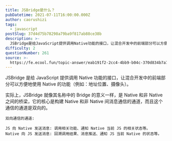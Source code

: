 ```yaml
---
title: JSBridge是什么？
pubDatetime: 2021-07-11T16:00:00.000Z
author: caorushizi
tags:
  - javascript
postSlug: 37d4d75b78298a79ba9f817ab88ce38b
description: >-
  JSBridge是给JavaScript提供调用Native功能的接口，让混合开发中的前端部分可以方便地使用Native的功能（例如：地址位置、摄像头）。实际上，JSBridge就像其名称中的Brid
difficulty: 2
questionNumber: 261
source: >-
  https://fe.ecool.fun/topic-answer/eab191f2-2cc4-4bb9-b04c-370d834b7a7f?orderBy=updateTime&order=desc&tagId=10
---
```


JSBridge 是给 JavaScript 提供调用 Native 功能的接口，让混合开发中的前端部分可以方便地使用 Native 的功能（例如：地址位置、摄像头）。

实际上，JSBridge 就像其名称中的 Bridge 的意义一样，是 Native 和非 Native 之间的桥梁，它的核心是构建 Native 和非 Native 间消息通信的通道，而且这个通信的通道是双向的。

    双向通信的通道:

    JS 向 Native 发送消息: 调用相关功能、通知 Native 当前 JS 的相关状态等。
    Native 向 JS 发送消息: 回溯调用结果、消息推送、通知 JS 当前 Native 的状态等。
